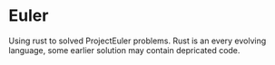 Euler
=====

Using rust to solved ProjectEuler problems. Rust is an every evolving language, some earlier solution may contain depricated code.
